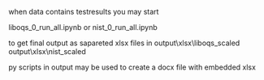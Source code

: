 when data contains testresults you may start 

liboqs_0_run_all.ipynb
or
nist_0_run_all.ipynb

to get final output as sapareted xlsx files in
output\xlsx\liboqs_scaled
output\xlsx\nist_scaled


py scripts in output may be used to create a docx file with embedded xlsx 